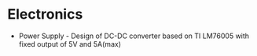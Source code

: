 # Electronics

  - Power Supply - Design of DC-DC converter based on TI LM76005 with fixed output of 5V and 5A(max)

